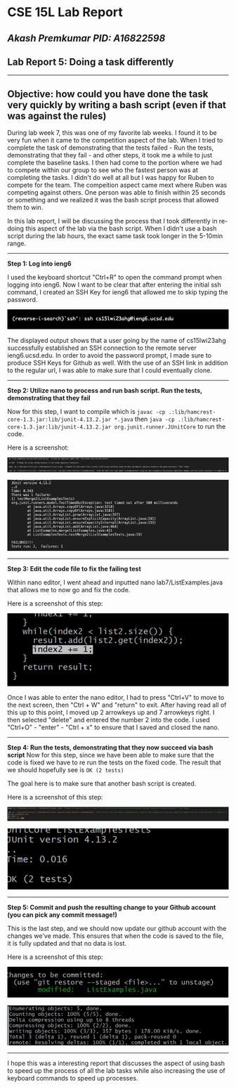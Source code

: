 # CSE 15L Lab Report  
*Akash Premkumar*
*PID: A16822598*
---
## Lab Report 5: Doing a task differently
---
Objective: how could you have done the task very quickly by writing a bash script (even if that was against the rules)
---
During lab week 7, this was one of my favorite lab weeks. I found it to be very fun when it came to the competition aspect of the lab. When I tried to complete the task of demonstrating that the tests failed - Run the tests, demonstrating that they fail - and other steps, it took me a while to just complete the baseline tasks. I then had come to the portion where we had to compete within our group to see who the fastest person was at completing the tasks. I didn't do well at all but I was happy for Ruben to compete for the team. The compeition aspect came mext where Ruben was competing against others. One person was able to finish within 25 seconds or something and we realized it was the bash script process that allowed them to win. 

In this lab report, I will be discussing the process that I took differently in re-doing this aspect of the lab via the bash script. When I didn't use a bash script during the lab hours, the exact same task took longer in the 5-10min range. 

---
**Step 1: Log into ieng6**

I used the keyboard shortcut "Ctrl+R" to open the command prompt when logging into ieng6. Now I want to be clear that after entering the initial ssh command, I created an SSH Key for ieng6 that allowed me to skip typing the password.


![Image](lab4(3).png)


The displayed output shows that a user going by the name of cs15lwi23ahg successfully established an SSH connection to the remote server ieng6.ucsd.edu. In order to avoid the password prompt, I made sure to produce SSH Keys for Github as well. With the use of an SSH link in addition to the regular url, I was able to make sure that I could eventually clone.

---

**Step 2: Utilize nano to process and run bash script. Run the tests, demonstrating that they fail**

Now for this step, I want to compile which is `javac -cp .:lib/hamcrest-core-1.3.jar:lib/junit-4.13.2.jar *.java` then `java -cp .:lib/hamcrest-core-1.3.jar:lib/junit-4.13.2.jar org.junit.runner.JUnitCore` to run the code. 

Here is a screenshot:


![Image](lab5(1).png)


![Image](lab4(8).png)


 ---
**Step 3: Edit the code file to fix the failing test**

Within nano editor, I went ahead and inputted nano lab7/ListExamples.java that allows me to now go and fix the code. 

Here is a screenshot of this step:


![Image](lab4(9).png)



Once I was able to enter the nano editor, I had to press "Ctrl+V" to move to the next screen, then "Ctrl + W" and "return" to exit. After having read all of this up to this point, I moved up 2 arrowkeys up and 7 arrowkeys right. I then selected "delete" and entered the number 2 into the code. I used "Ctrl+O" - "enter" - "Ctrl + x" to ensure that I saved and closed the nano.

 ---
**Step 4: Run the tests, demonstrating that they now succeed via bash script**
Now for this step, since we have been able to make sure that the code is fixed we have to re run the tests on the fixed code. The result that we should hopefully see is `OK (2 tests)`

The goal here is to make sure that another bash script is created. 

Here is a screenshot of this step:

![Image](lab5(2).png)

![Image](lab4(10).png)


 ---
**Step 5: Commit and push the resulting change to your Github account (you can pick any commit message!)**

This is the last step, and we should now update our github account with the changes we've made. This ensures that when the code is saved to the file, it is fully updated and that no data is lost.


Here is a screenshot of this step:


![Image](lab4(11).png)


![Image](lab5(3).png)


---


I hope this was a interesting report that discusses the aspect of using bash to speed up the process of all the lab tasks while also increasing the use of keyboard commands to speed up processes. 
